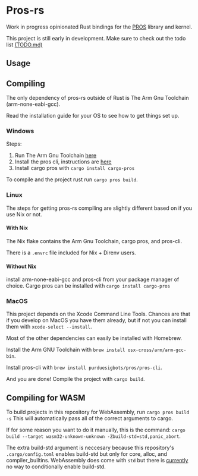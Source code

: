 # Pros-rs

Work in progress opinionated Rust bindings for the [PROS](https://github.com/purduesigbots/pros) library and kernel.

This project is still early in development.
Make sure to check out the todo list [(TODO.md)](TODO.md)

## Usage

## Compiling

The only dependency of pros-rs outside of Rust is The Arm Gnu Toolchain (arm-none-eabi-gcc).

Read the installation guide for your OS to see how to get things set up.

### Windows
Steps:
1. Run The Arm Gnu Toolchain [here](https://developer.arm.com/downloads/-/arm-gnu-toolchain-downloads)
2. Install the pros cli, instructions are [here](https://pros.cs.purdue.edu/v5/getting-started/windows.html)
3. Install cargo pros with ``cargo install cargo-pros``

To compile and the project rust run ``cargo pros build``.

### Linux

The steps for getting pros-rs compiling are slightly different based on if you use Nix or not.

#### With Nix

The Nix flake contains the Arm Gnu Toolchain, cargo pros, and pros-cli.

There is a ``.envrc`` file included for Nix + Direnv users.

#### Without Nix

install arm-none-eabi-gcc and pros-cli from your package manager of choice. 
Cargo pros can be installed with ``cargo install cargo-pros``

### MacOS

This project depends on the Xcode Command Line Tools.
Chances are that if you develop on MacOS you have them already, but if not you can install them with `xcode-select --install`.

Most of the other dependencies can easily be installed with Homebrew.

Install the Arm GNU Toolchain with
`brew install osx-cross/arm/arm-gcc-bin`.

Install pros-cli with
`brew install purduesigbots/pros/pros-cli`.

And you are done! Compile the project with `cargo build`.

## Compiling for WASM

To build projects in this repository for WebAssembly, run ``cargo pros build -s``
This will automatically pass all of the correct arguments to cargo.

If for some reason you want to do it manually, this is the command: 
`cargo build --target wasm32-unknown-unknown -Zbuild-std=std,panic_abort`.

The extra build-std argument is neccesary because this repository's `.cargo/config.toml` enables build-std but only for core, alloc, and compiler_builtins. WebAssembly does come with `std` but there is [currently](https://github.com/rust-lang/cargo/issues/8733) no way to conditionally enable build-std.
